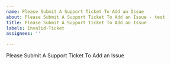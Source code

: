 ```yaml
---
name: Please Submit A Support Ticket To Add an Issue
about: Please Submit A Support Ticket To Add an Issue - test
title: Please Submit A Support Ticket To Add an Issue
labels: Invalid-Ticket
assignees: ''

---
```


Please Submit A Support Ticket To Add an Issue
